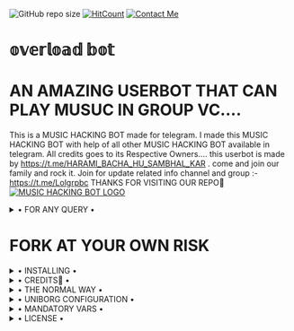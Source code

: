 <!--[![Python 3.6](https://img.shields.io/badge/Python-3.6%20or%20newer-blue.svg)](https://www.python.org/downloads/release/python-360/)
-->
![GitHub repo size](https://img.shields.io/github/repo-size/adilshiekh00/CRUSH-USEROTBOT)
[![HitCount](http://hits.dwyl.com/SUBHxTREM/7002395208/.svg)](http://hits.dwyl.com/SUBHxTREM/7002395208)
[![Contact Me](https://img.shields.io/badge/Telegram-Contact%20Me-informational)](https://t.me/HARAMI_BACHA_HU_SAMBHAL_KAR)


# 𝕠𝕧𝕖𝕣𝕝𝕠𝕒𝕕 𝕓𝕠𝕥
# AN AMAZING USERBOT THAT  CAN PLAY MUSUC IN GROUP VC....

This is a MUSIC HACKING BOT made for telegram. I made this MUSIC HACKING BOT with help of all other MUSIC HACKING BOT available in telegram. All credits goes to its Respective Owners....
this userbot is made by https://t.me/HARAMI_BACHA_HU_SAMBHAL_KAR . come and join our family and rock it. Join for update related info channel and group :- https://t.me/Lolgrpbc THANKS FOR VISITING OUR REPO💖
[![MUSIC HACKING BOT LOGO](https://telegra.ph/file/3f2400fa5eeec4ba0a80d.jpg)](https://t.me/Lolgrpbc)

<!--
# The owner would not be responsible for any kind of bans due to the bot...
-->

<details>

  <summary> • FOR ANY QUERY • </summary>
<h2 align="center"> <a href="https://t.me/Lolgrpbc">☢️JOIN 🇹 🇪 🇦 🇲 🅾️🆅🅴🆁🅻🅾️🅰️🅳🅴🅳☢️</a></h2>

</details>


# FORK AT YOUR OWN RISK

<details>

  <summary> • INSTALLING • </summary>

### The Easy Way

<h4>⚜️ DEPLOY TO HEROKU ⚜️</h4>

<a href=" rel="nofollow" style="background-color: initial; box-sizing: border-box; color: #0366d6; text-decoration-line: none;"><img alt="Deploy" data-canonical-src="https://www.herokucdn.
</details>

<details>

  <summary> • CREDITS👀 • </summary>
<h2 align="center"> <a href="https://t.me/HARAMI_BACHA_HU_SAMBHAL_KAR">💥 𓆩𝙏𝙀𝘼𝙈 シ︎𝙊𝙑𝙀𝙍𝙇𝙊𝘼𝘿𓆪 👿yͥouͣrͫ〖Cℝuรђ〗⚡️࿐ 💥</a></h2>
 One and only. Others with some misfuntioning brain stay out from this SUPER POWERFULL BOT😏

</details>

<details>

  <summary> • THE NORMAL WAY • </summary>

Simply clone the repository and run the main file:
```sh
git clone https://github.com/SUBHxTREM/7002395208.git
cd 𝕠𝕧𝕖𝕣𝕠𝕒𝕕 𝕓𝕠𝕥
virtualenv -p /usr/bin/python3 venv
. ./venv/bin/activate
pip install -r requirements.txt
# <Create local_config.py with variables as given below>
python3 -m userbot
```

An example `local_config.py` file could be:

**Not All of the variables are mandatory**

__The Userbot should work by setting only the first two variables__

```python3
from heroku_config import Var

class Development(Var):
  APP_ID = 6
  API_HASH = "eb06d4abfb49dc3eeb1aeb98ae0f581e"
```

</details>

<details>

  <summary> • UNIBORG CONFIGURATION • </summary>

The UniBorg Config is situated in `userbot/uniborgConfig.py`.

**Heroku Configuration**
Simply just leave the Config as it is.

**Local Configuration**
Fortunately there are no Mandatory vars for the UniBorg Support Config.

</details>

<details>

  <summary> • MANDATORY VARS • </summary>

- Only two of the environment variables are mandatory.
- This is because of `telethon.errors.rpc_error_list.ApiIdPublishedFloodError`
    - `APP_ID`:   You can get this value from https://my.telegram.org
    - `API_HASH`:   You can get this value from https://my.telegram.org
- The userbot will not work without setting the mandatory vars.


</details>

<details>

  <summary> • LICENSE • </summary>

![](https://www.gnu.org/graphics/gplv3-or-later.png)

Copyright (C) 2021 SUBHxTREM

Poject [𝕠𝕧𝕖𝕣𝕠𝕒𝕕 𝕓𝕠𝕥](https://github.com/SUBHxTREM/7002395208) is free software: you can redistribute it and/or modify

it under the terms of the GNU General Public License as published by

the Free Software Foundation, either version 3 of the License, or

(at your option) any later version.

This program is distributed in the hope that it will be useful,

but WITHOUT ANY WARRANTY; without even the implied warranty of

MERCHANTABILITY or FITNESS FOR A PARTICULAR PURPOSE.  See the

GNU General Public License for more details.S

You should have received a copy of the GNU General Public License

along with this program. If not, see <https://www.gnu.org/licenses/>.

</details>
